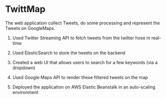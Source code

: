 # TwittMap
The web application collect Tweets, do some processing and represent the Tweets on GoogleMaps.

1. Used Twitter Streaming API to fetch tweets from the twitter hose in real-time

2. Used ElasticSearch to store the tweets on the backend

3. Created a web UI that allows users to search for a few keywords (via a dropdown)

4. Used Google Maps API to render these filtered tweets on the map

5. Deployed the application on AWS Elastic Beanstalk in an auto-scaling environment
